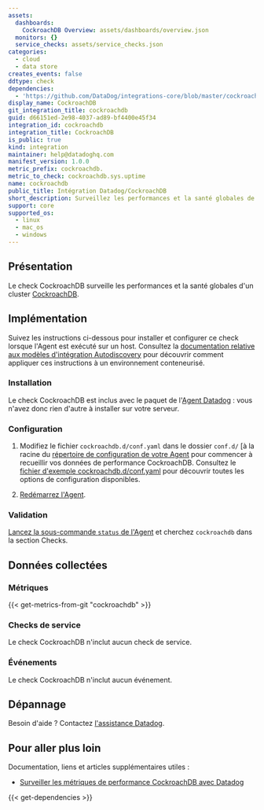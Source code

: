 ```yaml
---
assets:
  dashboards:
    CockroachDB Overview: assets/dashboards/overview.json
  monitors: {}
  service_checks: assets/service_checks.json
categories:
  - cloud
  - data store
creates_events: false
ddtype: check
dependencies:
  - 'https://github.com/DataDog/integrations-core/blob/master/cockroachdb/README.md'
display_name: CockroachDB
git_integration_title: cockroachdb
guid: d66151ed-2e98-4037-ad89-bf4400e45f34
integration_id: cockroachdb
integration_title: CockroachDB
is_public: true
kind: integration
maintainer: help@datadoghq.com
manifest_version: 1.0.0
metric_prefix: cockroachdb.
metric_to_check: cockroachdb.sys.uptime
name: cockroachdb
public_title: Intégration Datadog/CockroachDB
short_description: Surveillez les performances et la santé globales de vos clusters CockroachDB.
support: core
supported_os:
  - linux
  - mac_os
  - windows
---
```

## Présentation

Le check CockroachDB surveille les performances et la santé globales d'un cluster [CockroachDB][1].

## Implémentation

Suivez les instructions ci-dessous pour installer et configurer ce check lorsque l'Agent est exécuté sur un host. Consultez la [documentation relative aux modèles d'intégration Autodiscovery][2] pour découvrir comment appliquer ces instructions à un environnement conteneurisé.

### Installation

Le check CockroachDB est inclus avec le paquet de l'[Agent Datadog][3] : vous n'avez donc
rien d'autre à installer sur votre serveur.

### Configuration

1. Modifiez le fichier `cockroachdb.d/conf.yaml` dans le dossier `conf.d/` [à la racine du
   [répertoire de configuration de votre Agent][4] pour commencer à recueillir vos données de performance CockroachDB.
    Consultez le [fichier d'exemple cockroachdb.d/conf.yaml][5] pour découvrir toutes les options de configuration disponibles.

2. [Redémarrez l'Agent][6].

### Validation

[Lancez la sous-commande `status` de l'Agent][7] et cherchez `cockroachdb` dans la section Checks.

## Données collectées

### Métriques
{{< get-metrics-from-git "cockroachdb" >}}


### Checks de service

Le check CockroachDB n'inclut aucun check de service.

### Événements

Le check CockroachDB n'inclut aucun événement.

## Dépannage

Besoin d'aide ? Contactez [l'assistance Datadog][9].

## Pour aller plus loin
Documentation, liens et articles supplémentaires utiles :

* [Surveiller les métriques de performance CockroachDB avec Datadog][10]

[1]: https://www.cockroachlabs.com/product/cockroachdb
[2]: https://docs.datadoghq.com/fr/agent/autodiscovery/integrations
[3]: https://app.datadoghq.com/account/settings#agent
[4]: https://docs.datadoghq.com/fr/agent/guide/agent-configuration-files
[5]: https://github.com/DataDog/integrations-core/blob/master/cockroachdb/datadog_checks/cockroachdb/data/conf.yaml.example
[6]: https://docs.datadoghq.com/fr/agent/guide/agent-commands/?tab=agentv6#start-stop-and-restart-the-agent
[7]: https://docs.datadoghq.com/fr/agent/guide/agent-commands/?tab=agentv6#agent-status-and-information
[8]: https://github.com/DataDog/integrations-core/blob/master/cockroachdb/metadata.csv
[9]: https://docs.datadoghq.com/fr/help
[10]: https://www.datadoghq.com/blog/monitor-cockroachdb-performance-metrics-with-datadog


{{< get-dependencies >}}